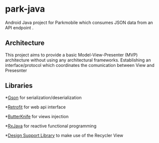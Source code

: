 # park-java

Android Java project for Parkmobile which consumes JSON data from an API endpoint .

## Architecture 

This project aims to provide a basic Model-View-Presenter (MVP) architecture without using any architectural frameworks.
Establishing an interface/protocol which coordinates the comunication between View and Presesnter

## Libraries 

*[Gson](https://github.com/google/gson) for serialization/deserialization

*[Retrofit](http://square.github.io/retrofit/) for web api interface

*[ButterKnife](http://jakewharton.github.io/butterknife/) for views injection

*[RxJava](https://github.com/ReactiveX/RxJava) for reactive functional programming

*[Design Support Library](https://developer.android.com/training/material/design-library.html) to make use of the Recycler View

